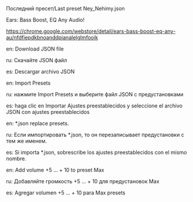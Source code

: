 Последний пресет/Last preset Ney_Nehimy.json

Ears: Bass Boost, EQ Any Audio!

https://chrome.google.com/webstore/detail/ears-bass-boost-eq-any-au/nfdfiepdkbnoanddpianalelglmfooik

en: Download JSON file

ru: Скачайте JSON файл

es: Descargar archivo JSON



en: Import Presets

ru: нажмите Import Presets и выберите файл JSON с предустановками

es: haga clic en Importar Ajustes preestablecidos y seleccione el archivo JSON con ajustes preestablecidos

en: *.json replace presets.

ru: Если импортировать *.json, то он перезаписывает предустановки с тем же именем.

es: Si importa *.json, sobrescribe los ajustes preestablecidos con el mismo nombre.


en: Add volume +5 ... + 10 to preset Max

ru: Добавляйте громкость +5 ... + 10 для предустановок Max

es: Agregar volumen +5 ... + 10 para Max presets
